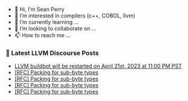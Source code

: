 - 👋 Hi, I’m Sean Perry
- 👀 I’m interested in compilers (c++, COBOL, llvm)
- 🌱 I’m currently learning ...
- 💞️ I’m looking to collaborate on ...
- 📫 How to reach me ...

<!---
s66perry/s66perry is a ✨ special ✨ repository because its `README.md` (this file) appears on your GitHub profile.
You can click the Preview link to take a look at your changes.
--->
### 📕 Latest LLVM Discourse Posts

<!-- DISCOURSE-LLVM:START -->
- [LLVM buildbot will be restarted on April 21st, 2023 at 11:00 PM PST](https://discourse.llvm.org/t/llvm-buildbot-will-be-restarted-on-april-21st-2023-at-11-00-pm-pst/70123#post_1)
- [[RFC] Packing for sub-byte types](https://discourse.llvm.org/t/rfc-packing-for-sub-byte-types/70119#post_7)
- [[RFC] Packing for sub-byte types](https://discourse.llvm.org/t/rfc-packing-for-sub-byte-types/70119#post_6)
- [[RFC] Packing for sub-byte types](https://discourse.llvm.org/t/rfc-packing-for-sub-byte-types/70119#post_5)
- [[RFC] Packing for sub-byte types](https://discourse.llvm.org/t/rfc-packing-for-sub-byte-types/70119#post_4)
<!-- DISCOURSE-LLVM:END -->
